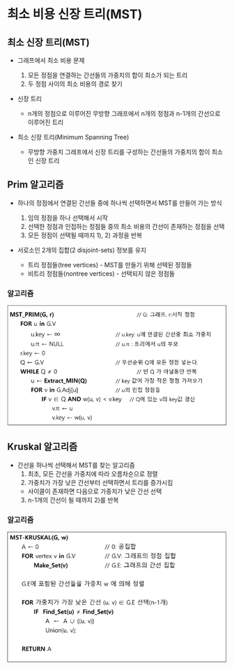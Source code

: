 # 최소 비용 신장 트리(MST)

## 최소 신장 트리(MST)
- 그래프에서 최소 비용 문제
    1. 모든 정점을 연결하는 간선들의 가중치의 합이 최소가 되는 트리
    2. 두 정점 사이의 최소 비용의 경로 찾기
    
- 신장 트리
    - n개의 정점으로 이루어진 무방향 그래프에서 n개의 정점과 n-1개의 간선으로 이루어진 트리
    
- 최소 신장 트리(Minimum Spanning Tree)
    - 무방향 가중치 그래프에서 신장 트리를 구성하는 간선들의 가중치의 합이 최소인 신장 트리
    
## Prim 알고리즘
- 하나의 정점에서 연결된 간선들 중에 하나씩 선택하면서 MST를 만들어 가는 방식  
    1) 임의 정점을 하나 선택해서 시작  
    2) 선택한 정점과 인접하는 정점들 중의 최소 비용의 간선이 존재하는 정점을 선택  
    3) 모든 정점이 선택될 때까지 1), 2) 과정을 반복
    
- 서로소인 2개의 집합(2 disjoint-sets) 정보를 유지
    - 트리 정점들(tree vertices) - MST를 만들기 위해 선택된 정점들
    - 비트리 정점들(nontree vertices) - 선택되지 않은 정점들
    
### 알고리즘
![img.png](MST-1.png)

## Kruskal 알고리즘
- 간선을 하나씩 선택해서 MST를 찾는 알고리즘  
  1) 최초, 모든 간선을 가중치에 따라 오름차순으로 정렬  
  2) 가중치가 가장 낮은 간선부터 선택하면서 트리를 증가시킴  
    - 사이클이 존재하면 다음으로 가중치가 낮은 간선 선택  
  3) n-1개의 간선이 될 때까지 2)를 반복  
  
### 알고리즘
![img.png](MST-2.png)